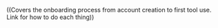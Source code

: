 ((Covers the onboarding process from account creation to first tool use. Link for how to do each thing))
